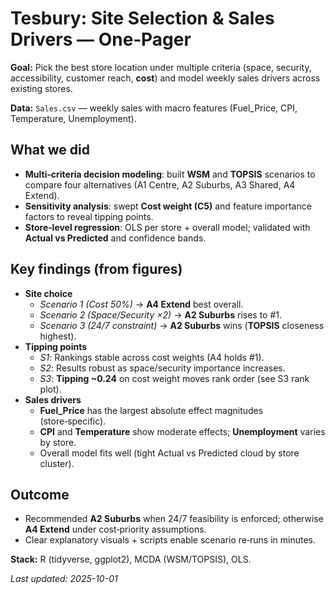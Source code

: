 # Tesbury: Site Selection & Sales Drivers — One‑Pager

**Goal:** Pick the best store location under multiple criteria (space, security, accessibility, customer reach, **cost**) and model weekly sales drivers across existing stores.

**Data:** `Sales.csv` — weekly sales with macro features (Fuel_Price, CPI, Temperature, Unemployment).

## What we did
- **Multi‑criteria decision modeling**: built **WSM** and **TOPSIS** scenarios to compare four alternatives (A1 Centre, A2 Suburbs, A3 Shared, A4 Extend).
- **Sensitivity analysis**: swept **Cost weight (C5)** and feature importance factors to reveal tipping points.
- **Store‑level regression**: OLS per store + overall model; validated with **Actual vs Predicted** and confidence bands.

## Key findings (from figures)
- **Site choice**  
  - *Scenario 1 (Cost 50%)* → **A4 Extend** best overall.  
  - *Scenario 2 (Space/Security ×2)* → **A2 Suburbs** rises to #1.  
  - *Scenario 3 (24/7 constraint)* → **A2 Suburbs** wins (**TOPSIS** closeness highest).
- **Tipping points**  
  - *S1*: Rankings stable across cost weights (A4 holds #1).  
  - *S2*: Results robust as space/security importance increases.  
  - *S3*: **Tipping ~0.24** on cost weight moves rank order (see S3 rank plot).
- **Sales drivers**  
  - **Fuel_Price** has the largest absolute effect magnitudes (store‑specific).  
  - **CPI** and **Temperature** show moderate effects; **Unemployment** varies by store.  
  - Overall model fits well (tight Actual vs Predicted cloud by store cluster).

## Outcome
- Recommended **A2 Suburbs** when 24/7 feasibility is enforced; otherwise **A4 Extend** under cost‑priority assumptions.
- Clear explanatory visuals + scripts enable scenario re‑runs in minutes.

**Stack:** R (tidyverse, ggplot2), MCDA (WSM/TOPSIS), OLS.

*Last updated: 2025-10-01*